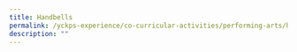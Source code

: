 ```yaml
---
title: Handbells
permalink: /yckps-experience/co-curricular-activities/performing-arts/handbells
description: ""
---
```

